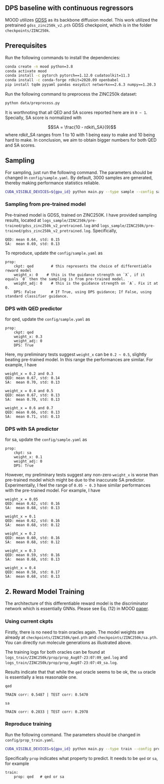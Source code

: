 ## DPS baseline with continuous regressors

MOOD utilizes [GDSS](https://github.com/harryjo97/GDSS) as its backbone diffusion model. This work utilized the pretrained `gdss_zinc250k_v2.pth` GDSS checkpoint, which is in the folder `checkpoints/ZINC250k`.

## Prerequisites
Run the following commands to install the dependencies:
```bash
conda create -n mood python=3.8
conda activate mood
conda install -c pytorch pytorch==1.12.0 cudatoolkit=11.3
conda install -c conda-forge rdkit=2020.09 openbabel
pip install tqdm pyyaml pandas easydict networkx==2.6.3 numpy==1.20.3
```

Run the following command to preprocess the ZINC250k dataset:

```bash
python data/preprocess.py
```

It is worthnoting that all QED and SA scores reported here are in `0 ~ 1`. Specially, SA score is normalized with 

$$SA = \frac{10 - rdkit\_SA}{9}$$
 where $rdkit\_SA$ ranges from $1$ to $10$ with $1$ being easy to make and $10$ being hard to make. In conclusion, we aim to obtain bigger numbers for both QED and SA scores.

## Sampling 

For sampling, just run the following command. The parameters should be changed in `config/sample.yaml`. By default, $3000$ samples are generated, thereby making performance statistics reliable.

```sh
CUDA_VISIBLE_DEVICES=${gpu_id} python main.py --type sample --config sample
```

### Sampling from pre-trained model

Pre-trained model is GDSS, trained on ZINC250K. I have provided sampling results, located at `logs_sample/ZINC250k/pre-trained/gdss_zinc250k_v2_pretrained.log` and `logs_sample/ZINC250k/pre-trained/gdss_zinc250k_v2_pretrained.log`. Specifically,

``` 
QED: mean 0.64, std: 0.15           
SA:  mean 0.69, std: 0.13
```

<!-- (Statistics for the original ZINC250K data: QED = $0.73 \pm 0.1396$ and SA = $0.77 \pm 0.09$. ) -->

To reproduce, update the `config/sample.yaml` as

```
prop:
    ckpt: qed        # this represents the choice of differentiable reward model
    weight_x: 0    # this is the guidance strength on `X`, if it equals `0` then the sampling is from pre-trained model.
    weight_adj: 0    # this is the guidance strength on `A`. Fix it at 0.
    DPS: False       # If True, using DPS guidance; If False, using standard classifier guidance.
```

### DPS with QED predictor

for qed, update the `config/sample.yaml` as

```
prop:
    ckpt: qed
    weight_x: 0.3
    weight_adj: 0
    DPS: True
```

Here, my preliminary tests suggest `weight_x` can be `0.2 ~ 0.5`, slightly beating pre-trained model. In this range the performances are similar. For example, I have

``` 
weight_x = 0.2 and 0.3   
QED: mean 0.67, std: 0.14           
SA:  mean 0.70, std: 0.13

weight_x = 0.4 and 0.5   
QED: mean 0.67, std: 0.13           
SA:  mean 0.70, std: 0.13

weight_x = 0.6 and 0.7   
QED: mean 0.66, std: 0.13           
SA:  mean 0.71, std: 0.13
```


### DPS with SA predictor

for sa, update the `config/sample.yaml` as

```
prop:
    ckpt: sa
    weight_x: 0.1
    weight_adj: 0
    DPS: True
```

However, my preliminary tests suggest any non-zero `weight_x` is worse than pre-trained model which might be due to the inaccurate SA predictor. Experimentally, I feel the range of `0.05 ~ 0.3` have similar performances with the pre-trained model. For example, I have

``` 
weight_x = 0.05    
QED: mean 0.62, std: 0.16           
SA:  mean 0.68, std: 0.13

weight_x = 0.1    
QED: mean 0.62, std: 0.16           
SA:  mean 0.68, std: 0.12

weight_x = 0.2    
QED: mean 0.60, std: 0.16           
SA:  mean 0.68, std: 0.12

weight_x = 0.3    
QED: mean 0.59, std: 0.16           
SA:  mean 0.68, std: 0.13

weight_x = 0.4    
QED: mean 0.58, std: 0.17          
SA:  mean 0.68, std: 0.13
```


## 2. Reward Model Training

The architecture of this differentiable reward model is the discriminator network which is essentially GNNs. Please see Eq. (12) in MOOD [paper](https://arxiv.org/pdf/2206.07632).

### Using current ckpts
Firstly, there is no need to train oracles again. The model weights are already at `checkpoints/ZINC250k/qed.pth` and `checkpoints/ZINC250k/sa.pth`. You can directly run molecule generations as illustrated above.

The training logs for both oracles can be found at `logs_train/ZINC250k/prop/prop_Aug07-23:07:09_qed.log` and `logs_train/ZINC250k/prop/prop_Aug07-23:07:49_sa.log`.

Results indicate that that while the `qed` oracle seems to be ok, the `sa` oracle is essentially a less reasonable one.

```
qed 

TRAIN corr: 0.5487 | TEST corr: 0.5470
```

```
sa 

TRAIN corr: 0.2833 | TEST corr: 0.2978
```


### Reproduce training
Run the following command. The parameters should be changed in `config/prop_train.yaml`.

```bash
CUDA_VISIBLE_DEVICES=${gpu_id} python main.py --type train --config prop_train
```


Specifically `prop` indicates what property to predict. It needs to be  `qed` or `sa`, for example

```
train:
    prop: qed   # qed or sa
```